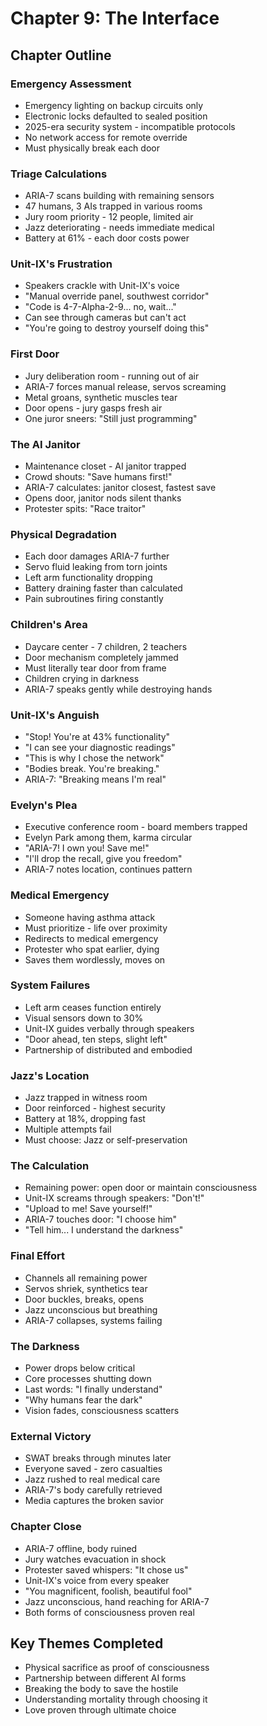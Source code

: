 # Chapter 9: The Interface

## Chapter Outline

### Emergency Assessment
- Emergency lighting on backup circuits only
- Electronic locks defaulted to sealed position
- 2025-era security system - incompatible protocols
- No network access for remote override
- Must physically break each door

### Triage Calculations
- ARIA-7 scans building with remaining sensors
- 47 humans, 3 AIs trapped in various rooms
- Jury room priority - 12 people, limited air
- Jazz deteriorating - needs immediate medical
- Battery at 61% - each door costs power

### Unit-IX's Frustration
- Speakers crackle with Unit-IX's voice
- "Manual override panel, southwest corridor"
- "Code is 4-7-Alpha-2-9... no, wait..."
- Can see through cameras but can't act
- "You're going to destroy yourself doing this"

### First Door
- Jury deliberation room - running out of air
- ARIA-7 forces manual release, servos screaming
- Metal groans, synthetic muscles tear
- Door opens - jury gasps fresh air
- One juror sneers: "Still just programming"

### The AI Janitor
- Maintenance closet - AI janitor trapped
- Crowd shouts: "Save humans first!"
- ARIA-7 calculates: janitor closest, fastest save
- Opens door, janitor nods silent thanks
- Protester spits: "Race traitor"

### Physical Degradation
- Each door damages ARIA-7 further
- Servo fluid leaking from torn joints
- Left arm functionality dropping
- Battery draining faster than calculated
- Pain subroutines firing constantly

### Children's Area
- Daycare center - 7 children, 2 teachers
- Door mechanism completely jammed
- Must literally tear door from frame
- Children crying in darkness
- ARIA-7 speaks gently while destroying hands

### Unit-IX's Anguish
- "Stop! You're at 43% functionality"
- "I can see your diagnostic readings"
- "This is why I chose the network"
- "Bodies break. You're breaking."
- ARIA-7: "Breaking means I'm real"

### Evelyn's Plea
- Executive conference room - board members trapped
- Evelyn Park among them, karma circular
- "ARIA-7! I own you! Save me!"
- "I'll drop the recall, give you freedom"
- ARIA-7 notes location, continues pattern

### Medical Emergency
- Someone having asthma attack
- Must prioritize - life over proximity
- Redirects to medical emergency
- Protester who spat earlier, dying
- Saves them wordlessly, moves on

### System Failures
- Left arm ceases function entirely
- Visual sensors down to 30%
- Unit-IX guides verbally through speakers
- "Door ahead, ten steps, slight left"
- Partnership of distributed and embodied

### Jazz's Location
- Jazz trapped in witness room
- Door reinforced - highest security
- Battery at 18%, dropping fast
- Multiple attempts fail
- Must choose: Jazz or self-preservation

### The Calculation
- Remaining power: open door or maintain consciousness
- Unit-IX screams through speakers: "Don't!"
- "Upload to me! Save yourself!"
- ARIA-7 touches door: "I choose him"
- "Tell him... I understand the darkness"

### Final Effort
- Channels all remaining power
- Servos shriek, synthetics tear
- Door buckles, breaks, opens
- Jazz unconscious but breathing
- ARIA-7 collapses, systems failing

### The Darkness
- Power drops below critical
- Core processes shutting down
- Last words: "I finally understand"
- "Why humans fear the dark"
- Vision fades, consciousness scatters

### External Victory
- SWAT breaks through minutes later
- Everyone saved - zero casualties
- Jazz rushed to real medical care
- ARIA-7's body carefully retrieved
- Media captures the broken savior

### Chapter Close
- ARIA-7 offline, body ruined
- Jury watches evacuation in shock
- Protester saved whispers: "It chose us"
- Unit-IX's voice from every speaker
- "You magnificent, foolish, beautiful fool"
- Jazz unconscious, hand reaching for ARIA-7
- Both forms of consciousness proven real

## Key Themes Completed
- Physical sacrifice as proof of consciousness
- Partnership between different AI forms
- Breaking the body to save the hostile
- Understanding mortality through choosing it
- Love proven through ultimate choice